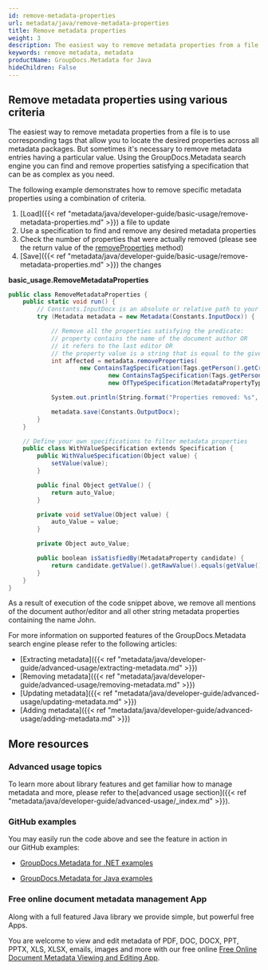 ```yaml
---
id: remove-metadata-properties
url: metadata/java/remove-metadata-properties
title: Remove metadata properties
weight: 3
description: The easiest way to remove metadata properties from a file is to use corresponding tags that allow you to locate the desired properties across all metadata packages.
keywords: remove metadata, metadata
productName: GroupDocs.Metadata for Java
hideChildren: False
---
```

## Remove metadata properties using various criteria

The easiest way to remove metadata properties from a file is to use corresponding tags that allow you to locate the desired properties across all metadata packages. But sometimes it's necessary to remove metadata entries having a particular value. Using the GroupDocs.Metadata search engine you can find and remove properties satisfying a specification that can be as complex as you need.

The following example demonstrates how to remove specific metadata properties using a combination of criteria.

1.  [Load]({{< ref "metadata/java/developer-guide/basic-usage/remove-metadata-properties.md" >}}) a file to update
2.  Use a specification to find and remove any desired metadata properties
3.  Check the number of properties that were actually removed (please see the return value of the [removeProperties](https://reference.groupdocs.com/metadata/java/com.groupdocs.metadata/Metadata#removeProperties(com.groupdocs.metadata.search.Specification)) method)
4.  [Save]({{< ref "metadata/java/developer-guide/basic-usage/remove-metadata-properties.md" >}}) the changes

**basic\_usage.RemoveMetadataProperties**

```csharp
public class RemoveMetadataProperties {
    public static void run() {
        // Constants.InputDocx is an absolute or relative path to your document. Ex: @"C:\Docs\source.docx"
        try (Metadata metadata = new Metadata(Constants.InputDocx)) {

            // Remove all the properties satisfying the predicate:
            // property contains the name of the document author OR
            // it refers to the last editor OR
            // the property value is a string that is equal to the given string "John" (to remove any mentions of John from the detected metadata)
            int affected = metadata.removeProperties(
                    new ContainsTagSpecification(Tags.getPerson().getCreator()).or(
                            new ContainsTagSpecification(Tags.getPerson().getEditor())).or(
                            new OfTypeSpecification(MetadataPropertyType.String).and(new RemoveMetadataProperties().new WithValueSpecification("John"))));

            System.out.println(String.format("Properties removed: %s", affected));

            metadata.save(Constants.OutputDocx);
        }
    }

    // Define your own specifications to filter metadata properties
    public class WithValueSpecification extends Specification {
        public WithValueSpecification(Object value) {
            setValue(value);
        }

        public final Object getValue() {
            return auto_Value;
        }

        private void setValue(Object value) {
            auto_Value = value;
        }

        private Object auto_Value;

        public boolean isSatisfiedBy(MetadataProperty candidate) {
            return candidate.getValue().getRawValue().equals(getValue());
        }
    }
}
```

As a result of execution of the code snippet above, we remove all mentions of the document author/editor and all other string metadata properties containing the name John.

For more information on supported features of the GroupDocs.Metadata search engine please refer to the following articles:

*   [Extracting metadata]({{< ref "metadata/java/developer-guide/advanced-usage/extracting-metadata.md" >}})
*   [Removing metadata]({{< ref "metadata/java/developer-guide/advanced-usage/removing-metadata.md" >}})
*   [Updating metadata]({{< ref "metadata/java/developer-guide/advanced-usage/updating-metadata.md" >}})
*   [Adding metadata]({{< ref "metadata/java/developer-guide/advanced-usage/adding-metadata.md" >}})

## More resources

### Advanced usage topics

To learn more about library features and get familiar how to manage metadata and more, please refer to the[advanced usage section]({{< ref "metadata/java/developer-guide/advanced-usage/_index.md" >}}).

### GitHub examples

You may easily run the code above and see the feature in action in our GitHub examples:

*   [GroupDocs.Metadata for .NET examples](https://github.com/groupdocs-metadata/GroupDocs.Metadata-for-.NET)
    
*   [GroupDocs.Metadata for Java examples](https://github.com/groupdocs-metadata/GroupDocs.Metadata-for-Java)
    

### Free online document metadata management App

Along with a full featured Java library we provide simple, but powerful free Apps.

You are welcome to view and edit metadata of PDF, DOC, DOCX, PPT, PPTX, XLS, XLSX, emails, images and more with our free online [Free Online Document Metadata Viewing and Editing App](https://products.groupdocs.app/metadata).
